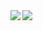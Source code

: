 
  <img align="left" src="https://github-readme-stats.vercel.app/api/pin/?username=adamwhitlock1&repo=github-readme-stats&theme=tokyonight" />


  <img align="left" src="https://github-readme-stats.vercel.app/api/top-langs/?username=adamwhitlock1&layout=compact" />

